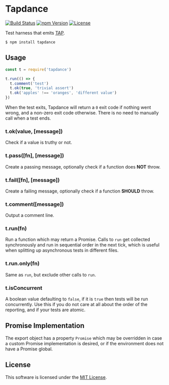 # Tapdance

[![Build Status](https://img.shields.io/travis/0x8890/tapdance/master.svg?style=flat-square)](https://travis-ci.org/0x8890/tapdance)
[![npm Version](https://img.shields.io/npm/v/tapdance.svg?style=flat-square)](https://www.npmjs.com/package/tapdance)
[![License](https://img.shields.io/npm/l/tapdance.svg?style=flat-square)](https://raw.githubusercontent.com/0x8890/tapdance/master/LICENSE)

Test harness that emits [TAP](https://testanything.org).

```
$ npm install tapdance
```


## Usage

```js
const t = require('tapdance')

t.run(() => {
  t.comment('test')
  t.ok(true, 'trivial assert')
  t.ok('apples' !== 'oranges', 'different value')
})
```

When the test exits, Tapdance will return a `0` exit code if nothing went wrong, and a non-zero exit code otherwise. There is no need to manually call when a test ends.


### t.ok(value, [message])

Check if a value is truthy or not.


### t.pass([fn], [message])

Create a passing message, optionally check if a function does **NOT** throw.


### t.fail([fn], [message])

Create a failing message, optionally check if a function **SHOULD** throw.


### t.comment([message])

Output a comment line.


### t.run(fn)

Run a function which may return a Promise. Calls to `run` get collected synchronously and run in sequential order in the next tick, which is useful when splitting up asynchronous tests in different files.


### t.run.only(fn)

Same as `run`, but exclude other calls to `run`.


### t.isConcurrent

A boolean value defaulting to `false`, if it is `true` then tests will be run concurrently. Use this if you do not care at all about the order of the reporting, and if your tests are atomic.


## Promise Implementation

The export object has a property `Promise` which may be overridden in case a custom Promise implementation is desired, or if the environment does not have a Promise global.


## License

This software is licensed under the [MIT License](//github.com/0x8890/tapdance/blob/master/LICENSE).
